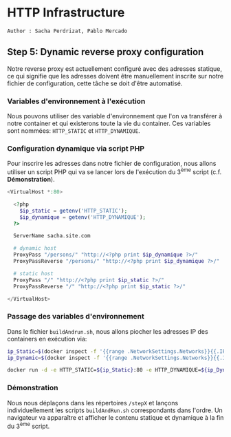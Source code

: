# HTTP Infrastructure

```
Author : Sacha Perdrizat, Pablo Mercado
```

## Step 5: Dynamic reverse proxy configuration

Notre reverse proxy est actuellement configuré avec des adresses statique, ce qui signifie que les adresses doivent être manuellement inscrite sur notre fichier de configuration, cette tâche se doit d'être automatisé.

### Variables d'environnement à l'exécution
Nous pouvons utiliser des variable d'environnement que l'on va transférer à notre container et qui existerons toute la vie du container. Ces variables sont nommées: ``HTTP_STATIC`` et ``HTTP_DYNAMIQUE``.

### Configuration dynamique via script PHP

Pour inscrire les adresses dans notre fichier de configuration, nous allons utiliser un script PHP qui va se lancer lors de l'exécution du 3<sup>ème</sup> script (c.f. **Démonstration**).

```php
<VirtualHost *:80>

  <?php
    $ip_static = getenv('HTTP_STATIC');
    $ip_dynamique = getenv('HTTP_DYNAMIQUE');
  ?>

  ServerName sacha.site.com

  # dynamic host
  ProxyPass "/persons/" "http://<?php print $ip_dynamique ?>/"
  ProxyPassReverse "/persons/" "http://<?php print $ip_dynamique ?>/"

  # static host
  ProxyPass "/" "http://<?php print $ip_static ?>/"
  ProxyPassReverse "/" "http://<?php print $ip_static ?>/"

</VirtualHost>
```

### Passage des variables d'environnement

Dans le fichier ``buildAndrun.sh``, nous allons piocher les adresses IP des containers en exécution via:

```bash
ip_Static=$(docker inspect -f '{{range .NetworkSettings.Networks}}{{.IPAddress}}{{end}}' $staticContainerName)
ip_Dynamic=$(docker inspect -f '{{range .NetworkSettings.Networks}}{{.IPAddress}}{{end}}' $dynamicContainerName)

docker run -d -e HTTP_STATIC=${ip_Static}:80 -e HTTP_DYNAMIQUE=${ip_Dynamic}:3000 -p 8080:80 --name $containerName $imageName
```

### Démonstration

Nous nous déplaçons dans les répertoires ``/stepX`` et lançons individuellement les scripts ``buildAndRun.sh`` correspondants dans l'ordre. Un navigateur va apparaître et afficher le contenu statique et dynamique à la fin du 3<sup>ème</sup> script.
